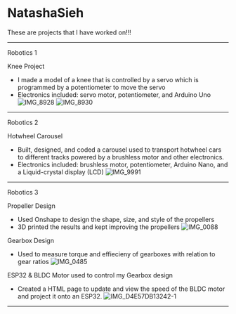 # NatashaSieh
These are projects that I have worked on!!!

___________________________________________________________________________________________________________
Robotics 1

  Knee Project
  - I made a model of a knee that is controlled by a servo which is programmed by a potentiometer to move the servo
  - Electronics included: servo motor, potentiometer, and Arduino Uno
![IMG_8928](https://github.com/nzs2401/NatashaSieh/assets/116852829/667d3b5a-b089-4d6b-a870-40098bd894fa)
![IMG_8930](https://github.com/nzs2401/NatashaSieh/assets/116852829/7bf0b93f-4242-43ca-871f-c3b7eb558c68)

____________________________________________________________________________________________________________

Robotics 2

  Hotwheel Carousel
  - Built, designed, and coded a carousel used to transport hotwheel cars to different tracks powered by a brushless motor and other electronics.
  - Electronics included: brushless motor, potentiometer, Arduino Nano, and a Liquid-crystal display (LCD)
![IMG_9991](https://github.com/nzs2401/NatashaSieh/assets/116852829/6af27fbb-3728-4e12-86d9-6606575f77b2)

____________________________________________________________________________________________________________

Robotics 3

  Propeller Design
  - Used Onshape to design the shape, size, and style of the propellers
  - 3D printed the results and kept improving the propellers
![IMG_0088](https://github.com/nzs2401/NatashaSieh/assets/116852829/1f879ac0-b2fa-4c52-9cc8-7111f495ebae)


  Gearbox Design
  - Used to measure torque and effiecieny of gearboxes with relation to gear ratios
![IMG_0485](https://github.com/nzs2401/NatashaSieh/assets/116852829/6266e9a2-2dd5-4fa6-a868-54cec421087f)


  ESP32 & BLDC Motor used to control my Gearbox design
  - Created a HTML page to update and view the speed of the BLDC motor and project it onto an ESP32.
![IMG_D4E57DB13242-1](https://github.com/nzs2401/NatashaSieh/assets/116852829/89320a4b-0e3d-446b-b101-06ccfa04ef2d)

____________________________________________________________________________________________________________


